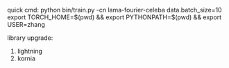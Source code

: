 quick cmd:
python bin/train.py -cn lama-fourier-celeba data.batch_size=10  
export TORCH_HOME=$(pwd) && export PYTHONPATH=$(pwd) && export USER=zhang  

library upgrade:
1. lightning
1. kornia